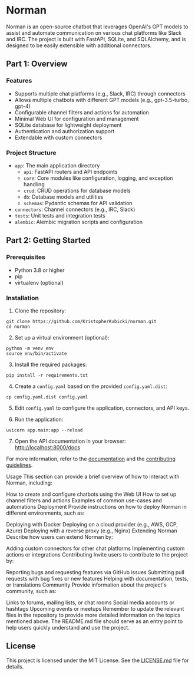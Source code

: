 # Norman

Norman is an open-source chatbot that leverages OpenAI's GPT models to assist and automate communication on various chat platforms like Slack and IRC. The project is built with FastAPI, SQLite, and SQLAlchemy, and is designed to be easily extensible with additional connectors.

## Part 1: Overview

### Features

- Supports multiple chat platforms (e.g., Slack, IRC) through connectors
- Allows multiple chatbots with different GPT models (e.g., gpt-3.5-turbo, gpt-4)
- Configurable channel filters and actions for automation
- Minimal Web UI for configuration and management
- SQLite database for lightweight deployment
- Authentication and authorization support
- Extendable with custom connectors

### Project Structure

- `app`: The main application directory
  - `api`: FastAPI routers and API endpoints
  - `core`: Core modules like configuration, logging, and exception handling
  - `crud`: CRUD operations for database models
  - `db`: Database models and utilities
  - `schemas`: Pydantic schemas for API validation
- `connectors`: Channel connectors (e.g., IRC, Slack)
- `tests`: Unit tests and integration tests
- `alembic`: Alembic migration scripts and configuration

## Part 2: Getting Started

### Prerequisites

- Python 3.8 or higher
- pip
- virtualenv (optional)

### Installation

1. Clone the repository:
```
git clone https://github.com/KristopherKubicki/norman.git
cd norman
```

2. Set up a virtual environment (optional):
```
python -m venv env
source env/bin/activate
```

3. Install the required packages:
```
pip install -r requirements.txt
```

4. Create a `config.yaml` based on the provided `config.yaml.dist`:
```
cp config.yaml.dist config.yaml
```

5. Edit `config.yaml` to configure the application, connectors, and API keys.

6. Run the application:
```
uvicorn app.main:app --reload
````

7. Open the API documentation in your browser: [http://localhost:8000/docs](http://localhost:8000/docs)

For more information, refer to the [documentation](docs/) and the [contributing guidelines](CONTRIBUTING.md).


Usage
This section can provide a brief overview of how to interact with Norman, including:

How to create and configure chatbots using the Web UI
How to set up channel filters and actions
Examples of common use-cases and automations
Deployment
Provide instructions on how to deploy Norman in different environments, such as:

Deploying with Docker
Deploying on a cloud provider (e.g., AWS, GCP, Azure)
Deploying with a reverse proxy (e.g., Nginx)
Extending Norman
Describe how users can extend Norman by:

Adding custom connectors for other chat platforms
Implementing custom actions or integrations
Contributing
Invite users to contribute to the project by:

Reporting bugs and requesting features via GitHub issues
Submitting pull requests with bug fixes or new features
Helping with documentation, tests, or translations
Community
Provide information about the project's community, such as:

Links to forums, mailing lists, or chat rooms
Social media accounts or hashtags
Upcoming events or meetups
Remember to update the relevant files in the repository to provide more detailed information on the topics mentioned above. The README.md file should serve as an entry point to help users quickly understand and use the project.

## License

This project is licensed under the MIT License. See the [LICENSE.md](LICENSE.md) file for details.

